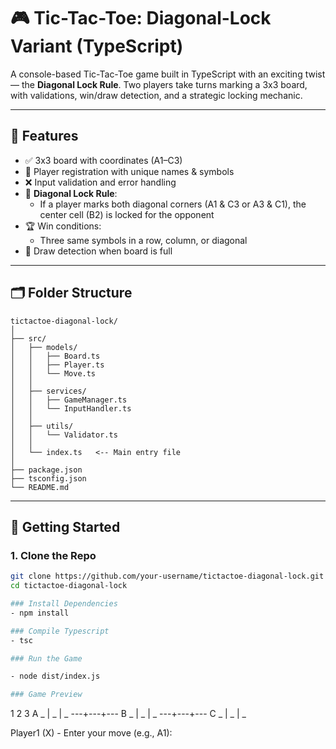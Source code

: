 # 🎮 Tic-Tac-Toe: Diagonal-Lock Variant (TypeScript)

A console-based Tic-Tac-Toe game built in TypeScript with an exciting twist — the **Diagonal Lock Rule**. Two players take turns marking a 3x3 board, with validations, win/draw detection, and a strategic locking mechanic.

---

## 📌 Features

- ✅ 3x3 board with coordinates (A1–C3)
- 👥 Player registration with unique names & symbols
- ❌ Input validation and error handling
- 🔐 **Diagonal Lock Rule**:
  - If a player marks both diagonal corners (A1 & C3 or A3 & C1), the center cell (B2) is locked for the opponent
- 🏆 Win conditions:
  - Three same symbols in a row, column, or diagonal
- 🤝 Draw detection when board is full

---

## 🗂 Folder Structure

```
tictactoe-diagonal-lock/
│
├── src/
│   ├── models/
│   │   ├── Board.ts
│   │   ├── Player.ts
│   │   └── Move.ts
│   │
│   ├── services/
│   │   ├── GameManager.ts
│   │   └── InputHandler.ts
│   │
│   ├── utils/
│   │   └── Validator.ts
│   │
│   └── index.ts   <-- Main entry file
│
├── package.json
├── tsconfig.json
└── README.md
```

---

## 🚀 Getting Started

### 1. Clone the Repo

```bash
git clone https://github.com/your-username/tictactoe-diagonal-lock.git
cd tictactoe-diagonal-lock

### Install Dependencies
- npm install

### Compile Typescript
- tsc

### Run the Game

- node dist/index.js

### Game Preview
```

1 2 3
A _ | _ | _
---+---+---
B _ | _ | _
---+---+---
C _ | _ | \_

Player1 (X) - Enter your move (e.g., A1):

```

```
